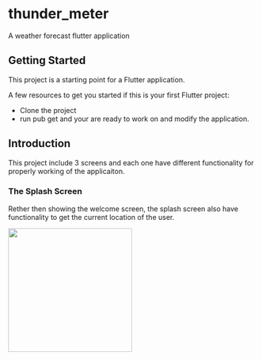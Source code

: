 # thunder_meter

A weather forecast flutter application

## Getting Started

This project is a starting point for a Flutter application.

A few resources to get you started if this is your first Flutter project:

- Clone the project
- run pub get and your are ready to work on and modify the application.

## Introduction

This project include 3 screens and each one have different functionality for properly working of the applicaiton.

### The Splash Screen

Rether then showing the welcome screen, the splash screen also have functionality to get the current location of the user.

<img src="Thunder-Meter---Flutter/readme_images/splash_screen_0.jpg" width="250">
